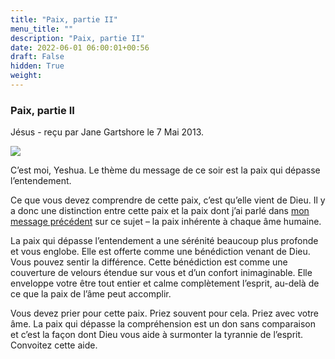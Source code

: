 ```yaml
---
title: "Paix, partie II"
menu_title: ""
description: "Paix, partie II"
date: 2022-06-01 06:00:01+00:56
draft: False
hidden: True
weight:
---
```

### Paix, partie II

Jésus - reçu par Jane Gartshore le 7 Mai 2013.

![](/fr-contemporary-messages/fr-contemporary-messages-by-date-order/fr-contemporary-messages-2013/fr-paix-interieure-3-2013.jpg)

C’est moi, Yeshua. Le thème du message de ce soir est la paix qui dépasse l’entendement.

Ce que vous devez comprendre de cette paix, c’est qu’elle vient de Dieu. Il y a donc une distinction entre cette paix et la paix dont j’ai parlé dans [mon message précédent](/fr-contemporary-messages/fr-contemporary-messages-by-date-order/fr-contemporary-messages-2013/fr-2013-4-30-1-bs-jesus/) sur ce sujet – la paix inhérente à chaque âme humaine.

La paix qui dépasse l’entendement a une sérénité beaucoup plus profonde et vous englobe. Elle est offerte comme une bénédiction venant de Dieu. Vous pouvez sentir la différence. Cette bénédiction est comme une couverture de velours étendue sur vous et d’un confort inimaginable. Elle enveloppe votre être tout entier et calme complètement l’esprit, au-delà de ce que la paix de l’âme peut accomplir.

Vous devez prier pour cette paix. Priez souvent pour cela. Priez avec votre âme. La paix qui dépasse la compréhension est un don sans comparaison et c’est la façon dont Dieu vous aide à surmonter la tyrannie de l’esprit. Convoitez cette aide.
